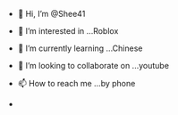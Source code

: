 - 👋 Hi, I’m @Shee41
- 👀 I’m interested in ...Roblox
- 🌱 I’m currently learning ...Chinese
- 💞️ I’m looking to collaborate on ...youtube
  
- 📫 How to reach me ...by phone
- 

<!---
Shee41/Shee41 is a ✨ special ✨ repository because its `README.md` (this file) appears on your GitHub profile.
You can click the Preview link to take a look at your changes.
--->

